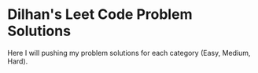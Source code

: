 # Dilhan's Leet Code Problem Solutions
Here I will pushing my problem solutions for each category (Easy, Medium, Hard).
